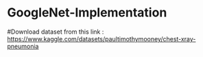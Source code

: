 # GoogleNet-Implementation

#Download dataset from this link : https://www.kaggle.com/datasets/paultimothymooney/chest-xray-pneumonia

